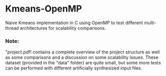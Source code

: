 # Kmeans-OpenMP
Naive Kmeans implementation in C using OpenMP to test different multi-thread architectures for scalability comparisons.

### Note:
"project.pdf! contains a complete overview of the project structure as well as some comparisons and a discussion on some scalability issues. These dataset (provided in the "data" folder) are quite small, but some more tests can be performed with different artificially synthesized input files.

